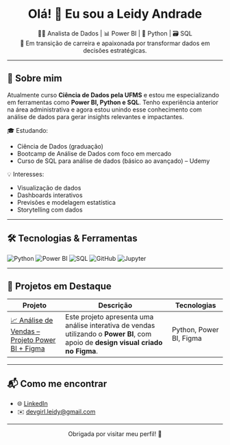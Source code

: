 <h1 align="center">Olá! 👋 Eu sou a Leidy Andrade</h1>

<p align="center">
  👩‍💻 Analista de Dados | 📊 Power BI | 🐍 Python | 🗃️ SQL<br>
  🎯 Em transição de carreira e apaixonada por transformar dados em decisões estratégicas.
</p>

---

## 🚀 Sobre mim

Atualmente curso **Ciência de Dados pela UFMS** e estou me especializando em ferramentas como **Power BI, Python e SQL**. Tenho experiência anterior na área administrativa e agora estou unindo esse conhecimento com análise de dados para gerar insights relevantes e impactantes.

🎓 Estudando:
- Ciência de Dados (graduação)
- Bootcamp de Análise de Dados com foco em mercado
- Curso de SQL para análise de dados (básico ao avançado) – Udemy

💡 Interesses:
- Visualização de dados
- Dashboards interativos
- Previsões e modelagem estatística
- Storytelling com dados

---

## 🛠️ Tecnologias & Ferramentas

![Python](https://img.shields.io/badge/Python-3670A0?style=for-the-badge&logo=python&logoColor=ffdd54)
![Power BI](https://img.shields.io/badge/Power_BI-F2C811?style=for-the-badge&logo=powerbi&logoColor=000)
![SQL](https://img.shields.io/badge/SQL-4479A1?style=for-the-badge&logo=mysql&logoColor=white)
![GitHub](https://img.shields.io/badge/GitHub-000?style=for-the-badge&logo=github&logoColor=white)
![Jupyter](https://img.shields.io/badge/Jupyter-F37626?style=for-the-badge&logo=jupyter&logoColor=white)

---

## 📌 Projetos em Destaque

| Projeto | Descrição | Tecnologias |
|--------|-----------|-------------|
| [📈 Análise de Vendas – Projeto Power BI + Figma](https://github.com/leidy-andrade/analise-vendas-parabrisas) | Este projeto apresenta uma análise interativa de vendas utilizando o **Power BI**, com apoio de **design visual criado no Figma**. | Python, Power BI, Figma

---

## 📬 Como me encontrar

- 🌐 [LinkedIn](https://www.linkedin.com/in/leidiane-andrade/) 
- ✉️ devgirl.leidy@gmail.com

---

<p align="center">Obrigada por visitar meu perfil! 🚀</p>
